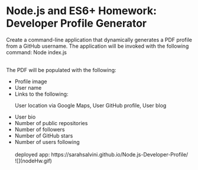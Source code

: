 <h1>Node.js and ES6+ Homework: Developer Profile Generator</h1>
<p>Create a command-line application that dynamically generates a PDF profile from a GitHub username. The application will be invoked with the following command: Node index.js</p>
<br>
The PDF will be populated with the following:
<ul>
  <li>Profile image</li>
<li>User name</li>
<li>Links to the following:</li>

User location via Google Maps, User GitHub profile, User blog
<br>


<li>User bio</li>
<li>Number of public repositories</li>
<li>Number of followers</li>
<li>Number of GitHub stars</li>
<li>Number of users following</li>
<br>
deployed app: https://sarahsalvini.github.io/Node.js-Developer-Profile/
<br>
![](nodeHw.gif)
